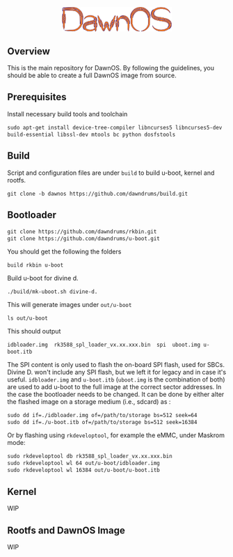 <div align="center">
<a href="https://dawndrums.tn"><img title="dawnwos" src="assets/dawnos.png" width="50%"/></a>
</div>

## Overview

This is the main repository for DawnOS. By following the guidelines, you should be able to create a full DawnOS image from source.

## Prerequisites
Install necessary build tools and toolchain

```
sudo apt-get install device-tree-compiler libncurses5 libncurses5-dev build-essential libssl-dev mtools bc python dosfstools
```

## Build
Script and configuration files are under `build` to build u-boot, kernel and rootfs.
```
git clone -b dawnos https://github.com/dawndrums/build.git
```
## Bootloader
```
git clone https://github.com/dawndrums/rkbin.git
git clone https://github.com/dawndrums/u-boot.git
```
You should get the following the folders
```
build rkbin u-boot
```

Build u-boot for divine d.

```
./build/mk-uboot.sh divine-d.
```
This will generate images under `out/u-boot`
```
ls out/u-boot
```
This should output
```
idbloader.img  rk3588_spl_loader_vx.xx.xxx.bin  spi  uboot.img u-boot.itb
```
The SPI content is only used to flash the on-board SPI flash, used for SBCs. Divine D. won't include any SPI flash, but we left it for legacy and in case it's useful. 
`idbloader.img` and `u-boot.itb` (`uboot.img` is the combination of both) are used to add u-boot to the full image at the correct sector addresses.
In the case the bootloader needs to be changed. It can be done by either alter the flashed image on a storage medium (i.e., sdcard) as :
```
sudo dd if=./idbloader.img of=/path/to/storage bs=512 seek=64
sudo dd if=./u-boot.itb of=/path/to/storage bs=512 seek=16384
```
Or by flashing using `rkdeveloptool`, for example the eMMC, under Maskrom mode:

```
sudo rkdeveloptool db rk3588_spl_loader_vx.xx.xxx.bin
sudo rkdeveloptool wl 64 out/u-boot/idbloader.img
sudo rkdeveloptool wl 16384 out/u-boot/u-boot.itb
```

## Kernel
WIP
## Rootfs and DawnOS Image
WIP
